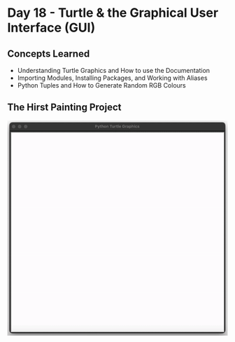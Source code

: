 # Day 18 - Turtle & the Graphical User Interface (GUI)
## Concepts Learned
- Understanding Turtle Graphics and How to use the Documentation
- Importing Modules, Installing Packages, and Working with Aliases
- Python Tuples and How to Generate Random RGB Colours
## The Hirst Painting Project
![Day 018 Code Demo](../gifs/Day018.gif)
